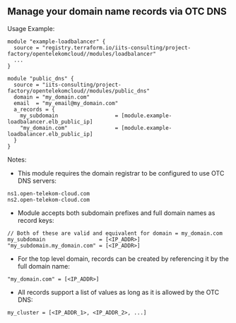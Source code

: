 ## Manage your domain name records via OTC DNS

Usage Example:

```hcl
module "example-loadbalancer" {
  source = "registry.terraform.io/iits-consulting/project-factory/opentelekomcloud//modules/loadbalancer"
  ...
}

module "public_dns" {
  source = "iits-consulting/project-factory/opentelekomcloud//modules/public_dns"
  domain = "my_domain.com"
  email  = "my_email@my_domain.com"
  a_records = {
    my_subdomain                  = [module.example-loadbalancer.elb_public_ip]
    "my_domain.com"               = [module.example-loadbalancer.elb_public_ip]
  }
}
```
Notes:
- This module requires the domain registrar to be configured to use OTC DNS servers:
```
ns1.open-telekom-cloud.com
ns2.open-telekom-cloud.com
```
- Module accepts both subdomain prefixes and full domain names as record keys:
```hcl
// Both of these are valid and equivalent for domain = my_domain.com
my_subdomain                 = [<IP_ADDR>]
"my_subdomain.my_domain.com" = [<IP_ADDR>]
```
- For the top level domain, records can be created by referencing it by the full domain name:
```hcl
"my_domain.com" = [<IP_ADDR>]
```
- All records support a list of values as long as it is allowed by the OTC DNS:
```hcl
my_cluster = [<IP_ADDR_1>, <IP_ADDR_2>, ...]
```
